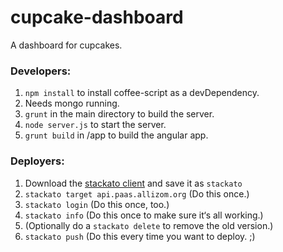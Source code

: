 cupcake-dashboard
=================

A dashboard for cupcakes.

### Developers: ###

1. `npm install` to install coffee-script as a devDependency.
1. Needs mongo running.
1. `grunt` in the main directory to build the server.
1. `node server.js` to start the server.
1. `grunt build` in /app to build the angular app.

### Deployers: ###

1. Download the [stackato client](https://api.paas.allizom.org/console/client/)
and save it as `stackato`
1. `stackato target api.paas.allizom.org` (Do this once.)
1. `stackato login` (Do this once, too.)
1. `stackato info` (Do this once to make sure it‘s all working.)
1. (Optionally do a `stackato delete` to remove the old version.)
1. `stackato push` (Do this every time you want to deploy. ;)
